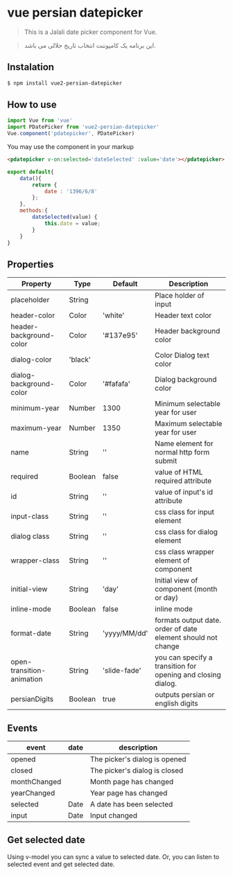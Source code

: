 # vue persian datepicker

> This is a Jalali date picker component for Vue. 

> این برنامه یک کامپوننت انتخاب تاریخ جلالی می باشد. 

## Instalation
```bash
$ npm install vue2-persian-datepicker
```

## How to use
```js
import Vue from 'vue'
import PDatePicker from 'vue2-persian-datepicker'
Vue.component('pdatepicker', PDatePicker)
```

You may use the component in your markup
```html
<pdatepicker v-on:selected='dateSelected' :value='date'></pdatepicker>
```

```js
export default{
    data(){
        return {
            date : '1396/6/8'
        };
    },
    methods:{
        dateSelected(value) {
            this.date = value;
        }
    }
}
```
## Properties
| Property | Type | Default | Description |
|----------|------|---------|-------------|
| placeholder | String | | Place holder of input |
| header-color | Color | 'white' | Header text color |
| header-background-color | Color | '#137e95' | Header background color |
| dialog-color | 'black' || Color  Dialog text color |
| dialog-background-color | Color | '#fafafa' | Dialog background color |
| minimum-year | Number | 1300 | Minimum selectable year for user |
| maximum-year | Number | 1350 | Maximum selectable year for user |
| name | String | '' | Name element for normal http form submit |
| required | Boolean | false | value of HTML required attribute |
| id | String | '' | value of input's id attribute|
| input-class | String | '' | css class for input element |
| dialog class | String | '' | css class for dialog element |
| wrapper-class | String | '' | css class wrapper element of component |
| initial-view | String | 'day' | Initial view of component (month or day) |
| inline-mode | Boolean | false | inline mode |
| format-date | String | 'yyyy/MM/dd' | formats output date. order of date element should not change |
| open-transition-animation | String | 'slide-fade' | you can specify a transition for opening and closing dialog.|
| persianDigits |Boolean | true | outputs persian or english digits |

## Events
| event | date | description |
|-------|------|-------------|
| opened || The picker's dialog is opened |
| closed || The picker's dialog is closed |
| monthChanged || Month page has changed |
| yearChanged || Year page has changed |
| selected | Date | A date has been selected |
| input | Date | Input changed |
  
## Get selected date
Using v-model you can sync a value to selected date. Or, you can listen to selected event and get selected date.